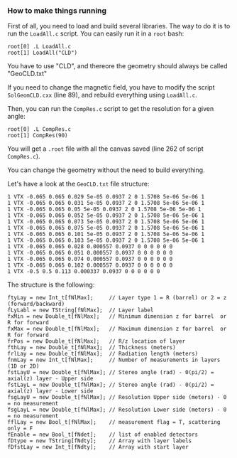 ### How to make things running

First of all, you need to load and build several libraries. The way to do it is to run the `LoadAll.c` script.
You can easily run it in a `root` bash:

```
root[0] .L LoadAll.c
root[1] LoadAll("CLD") 
```

You have to use "CLD", and thereore the geometry should always be called "GeoCLD.txt"

If you need to change the magnetic field, you have to modify the script `SolGeomCLD.cxx` (line 89), and rebuild everything using `LoadAll.c`.

Then, you can run the `CompRes.c` script to get the resolution for a given angle:

```
root[0] .L CompRes.c
root[1] CompRes(90) 
```

You will get a `.root` file with all the canvas saved (line 262 of script `CompRes.c`).

You can change the geometry without the need to build everything.

Let's have a look at the `GeoCLD.txt` file structure:

```
1 VTX -0.065 0.065 0.029 5e-05 0.0937 2 0 1.5708 5e-06 5e-06 1
1 VTX -0.065 0.065 0.031 5e-05 0.0937 2 0 1.5708 5e-06 5e-06 1
1 VTX -0.065 0.065 0.05 5e-05 0.0937 2 0 1.5708 5e-06 5e-06 1
1 VTX -0.065 0.065 0.052 5e-05 0.0937 2 0 1.5708 5e-06 5e-06 1
1 VTX -0.065 0.065 0.073 5e-05 0.0937 2 0 1.5708 5e-06 5e-06 1
1 VTX -0.065 0.065 0.075 5e-05 0.0937 2 0 1.5708 5e-06 5e-06 1
1 VTX -0.065 0.065 0.101 5e-05 0.0937 2 0 1.5708 5e-06 5e-06 1
1 VTX -0.065 0.065 0.103 5e-05 0.0937 2 0 1.5708 5e-06 5e-06 1
1 VTX -0.065 0.065 0.028 0.000557 0.0937 0 0 0 0 0 0
1 VTX -0.065 0.065 0.051 0.000557 0.0937 0 0 0 0 0 0
1 VTX -0.065 0.065 0.074 0.000557 0.0937 0 0 0 0 0 0
1 VTX -0.065 0.065 0.102 0.000557 0.0937 0 0 0 0 0 0
1 VTX -0.5 0.5 0.113 0.000337 0.0937 0 0 0 0 0 0
```

The structure is the following:

```
ftyLay = new Int_t[fNlMax];		// Layer type 1 = R (barrel) or 2 = z (forward/backward)
fLyLabl = new TString[fNlMax];	// Layer label
fxMin = new Double_t[fNlMax];	// Minimum dimension z for barrel  or R for forward
fxMax = new Double_t[fNlMax];	// Maximum dimension z for barrel  or R for forward
frPos = new Double_t[fNlMax];	// R/z location of layer
fthLay = new Double_t[fNlMax];	// Thickness (meters)
frlLay = new Double_t[fNlMax];	// Radiation length (meters)
fnmLay = new Int_t[fNlMax];		// Number of measurements in layers (1D or 2D)
fstLayU = new Double_t[fNlMax];	// Stereo angle (rad) - 0(pi/2) = axial(z) layer - Upper side
fstLayL = new Double_t[fNlMax];	// Stereo angle (rad) - 0(pi/2) = axial(z) layer - Lower side
fsgLayU = new Double_t[fNlMax];	// Resolution Upper side (meters) - 0 = no measurement
fsgLayL = new Double_t[fNlMax];	// Resolution Lower side (meters) - 0 = no measurement
fflLay = new Bool_t[fNlMax];	// measurement flag = T, scattering only = F
fEnable = new Bool_t[fNdet];	// list of enabled detectors
fDtype = new TString[fNdty];	// Array with layer labels 
fDfstLay = new Int_t[fNdty];	// Array with start layer
```
